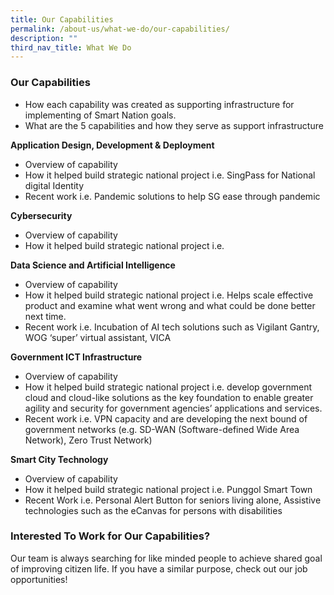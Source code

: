 ```yaml
---
title: Our Capabilities
permalink: /about-us/what-we-do/our-capabilities/
description: ""
third_nav_title: What We Do
---
```

### **Our Capabilities**
- How each capability was created as supporting infrastructure for implementing of Smart Nation goals.  
- What are the 5 capabilities and how they serve as support infrastructure

**Application Design, Development & Deployment**

- Overview of capability
- How it helped build strategic national project i.e. SingPass for National digital Identity
- Recent work i.e. Pandemic solutions to help SG ease through pandemic

**Cybersecurity**

- Overview of capability
- How it helped build strategic national project i.e. 

**Data Science and Artificial Intelligence**

- Overview of capability
- How it helped build strategic national project i.e. Helps scale effective product and examine what went wrong and what could be done better next time.
- Recent work i.e. Incubation of AI tech solutions such as Vigilant Gantry, WOG ‘super’ virtual assistant, VICA

**Government ICT Infrastructure**

- Overview of capability
- How it helped build strategic national project i.e. develop government cloud and cloud-like solutions as the key foundation to enable greater agility and security for government agencies’ applications and services.
- Recent work i.e. VPN capacity and are developing the next bound of government networks (e.g. SD-WAN (Software-defined Wide Area Network), Zero Trust Network)

**Smart City Technology**

- Overview of capability
- How it helped build strategic national project i.e. Punggol Smart Town
- Recent Work i.e. Personal Alert Button for seniors living alone, Assistive technologies such as the eCanvas for persons with disabilities

### **Interested To Work for Our Capabilities?**
Our team is always searching for like minded people to achieve shared goal of improving citizen life. If you have a similar purpose, check out our job opportunities!